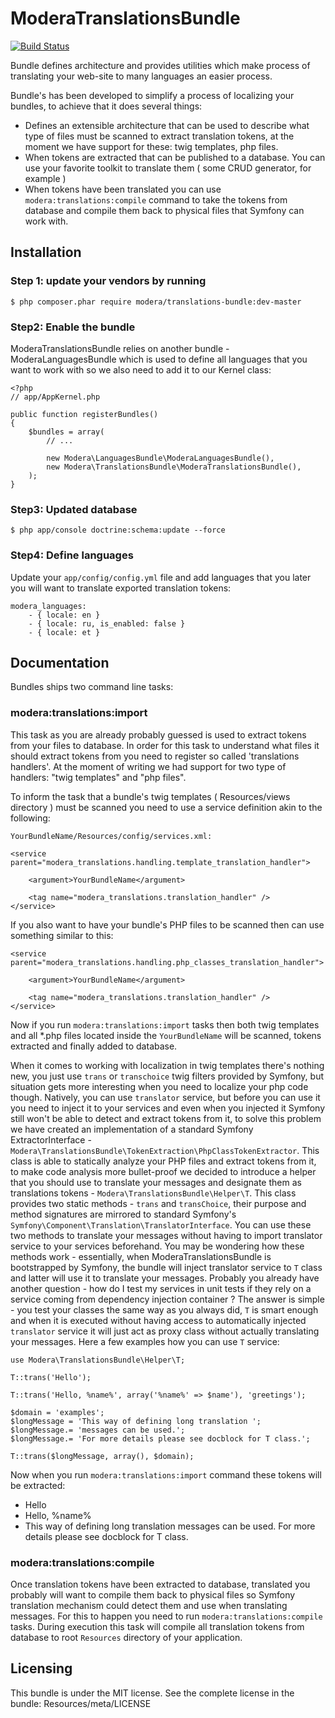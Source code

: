 # ModeraTranslationsBundle 

[![Build Status](https://travis-ci.org/modera/foundation.svg?branch=master)](https://travis-ci.org/modera/foundation)

Bundle defines architecture and provides utilities which make process of translating your web-site to many languages
an easier process.

Bundle's has been developed to simplify a process of localizing your bundles, to achieve that it does several things:

 * Defines an extensible architecture that can be used to describe what type of files must be scanned to extract
 translation tokens, at the moment we have support for these: twig templates, php files.
 * When tokens are extracted that can be published to a database. You can use your favorite toolkit to translate them
 ( some CRUD generator, for example )
 * When tokens have been translated you can use `modera:translations:compile` command to take the tokens from database
 and compile them back to physical files that Symfony can work with.


## Installation

### Step 1: update your vendors by running

    $ php composer.phar require modera/translations-bundle:dev-master

### Step2: Enable the bundle

ModeraTranslationsBundle relies on another bundle - ModeraLanguagesBundle which is used to define all languages
that you want to work with so we also need to add it to our Kernel class:

    <?php
    // app/AppKernel.php

    public function registerBundles()
    {
        $bundles = array(
            // ...

            new Modera\LanguagesBundle\ModeraLanguagesBundle(),
            new Modera\TranslationsBundle\ModeraTranslationsBundle(),
        );
    }

### Step3: Updated database

    $ php app/console doctrine:schema:update --force

### Step4: Define languages

Update your `app/config/config.yml` file and add languages that you later you will want to translate exported translation tokens:

    modera_languages:
        - { locale: en }
        - { locale: ru, is_enabled: false }
        - { locale: et }

## Documentation

Bundles ships two command line tasks:

### modera:translations:import

This task as you are already probably guessed is used to extract tokens from your files to database. In order
for this task to understand what files it should extract tokens from you need to register so called 'translations
handlers'. At the moment of writing we had support for two type of handlers: "twig templates" and "php files".

To inform the task that a bundle's twig templates ( Resources/views directory ) must be scanned you need to use a
service definition akin to the following:

`YourBundleName/Resources/config/services.xml:`

    <service parent="modera_translations.handling.template_translation_handler">

        <argument>YourBundleName</argument>

        <tag name="modera_translations.translation_handler" />
    </service>


If you also want to have your bundle's PHP files to be scanned then can use something similar to this:

    <service parent="modera_translations.handling.php_classes_translation_handler">

        <argument>YourBundleName</argument>

        <tag name="modera_translations.translation_handler" />
    </service>

Now if you run `modera:translations:import` tasks then both twig templates and all *.php files located inside the
`YourBundleName` will be scanned, tokens extracted and finally added to database.

When it comes to working with localization in twig templates there's nothing new, you just use `trans` or `transchoice`
twig filters provided by Symfony, but situation gets more interesting when you need to localize your php code though.
Natively, you can use `translator` service, but before you can use it you need to inject it to your services and even
when you injected it Symfony still won't be able to detect and extract tokens from it, to solve this problem we have
created an implementation of a standard Symfony ExtractorInterface -
`Modera\TranslationsBundle\TokenExtraction\PhpClassTokenExtractor`. This class is able to statically analyze your PHP
files and extract tokens from it, to make code analysis more bullet-proof we decided to introduce a helper that
you should use to translate your messages and designate them as translations tokens - `Modera\TranslationsBundle\Helper\T`.
This class provides two static methods - `trans` and `transChoice`, their purpose and method signatures are mirrored
to standard Symfony's `Symfony\Component\Translation\TranslatorInterface`. You can use these two methods to translate
your messages without having to import translator service to your services beforehand. You may be wondering how
these methods work - essentially, when ModeraTranslationsBundle is bootstrapped by Symfony, the bundle will inject
translator service to `T` class and latter will use it to translate your messages. Probably you already have another
question - how do I test my services in unit tests if they rely on a service coming from dependency injection container ?
The answer is simple - you test your classes the same way as you always did, `T` is smart enough and when it is executed
without having access to automatically injected `translator` service it will just act as proxy class without actually
translating your messages. Here a few examples how you can use `T` service:

    use Modera\TranslationsBundle\Helper\T;

    T::trans('Hello');

    T::trans('Hello, %name%', array('%name%' => $name'), 'greetings');

    $domain = 'examples';
    $longMessage = 'This way of defining long translation ';
    $longMessage.= 'messages can be used.';
    $longMessage.= 'For more details please see docblock for T class.';

    T::trans($longMessage, array(), $domain);

Now when you run `modera:translations:import` command these tokens will be extracted:

 * Hello
 * Hello, %name%
 * This way of defining long translation messages can be used. For more details please see docblock for T class.

### modera:translations:compile

Once translation tokens have been extracted to database, translated you probably will want to compile them back
to physical files so Symfony translation mechanism could detect them and use when translating messages. For this
to happen you need to run `modera:translations:compile` tasks. During execution this task will compile all translation
tokens from database to root `Resources` directory of your application.

## Licensing

This bundle is under the MIT license. See the complete license in the bundle:
Resources/meta/LICENSE